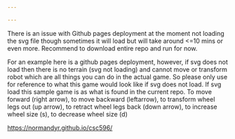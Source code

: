```yaml
---

---
```

There is an issue with Github pages deployment at the moment not loading the svg file though sometimes it will load but will take around <=10 mins or even more.  Recommend to download entire repo and run for now.

For an example here is a github pages deployment, however, if svg does not load then there is no terrain (svg not loading) and cannot move or transform robot which are all things you can do in the actual game.  So please only use for reference to what this game would look like if svg does not load.  If svg load this sample game is as what is found in the current repo.  To move forward (right arrow), to move backward (leftarrow), to transform wheel legs out (up arrow), to retract wheel legs back (down arrow), to increase wheel size (s), to decrease wheel size (d)

https://normandyr.github.io/csc596/
